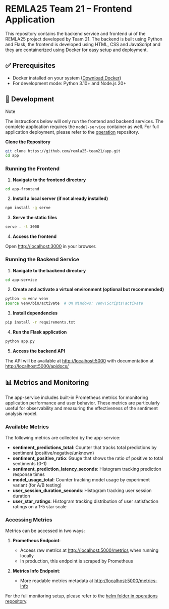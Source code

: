 # REMLA25 Team 21 – Frontend Application

This repository contains the backend service and frontend ui of the REMLA25 project developed by Team 21. The backend is built using Python and Flask, the frontend is developed using HTML, CSS and JavaScript and they are containerized using Docker for easy setup and deployment.

## ✅ Prerequisites

- Docker installed on your system ([Download Docker](https://www.docker.com/products/docker-desktop))
- For development mode: Python 3.10+ and Node.js 20+

## 🚀 Development

> [!NOTE]
> The instructions below will only run the frontend and backend services. The complete application requires the `model-service` container as well. For full application deployment, please refer to the [operation](https://github.com/remla25-team21/operation) repository.


**Clone the Repository**

```bash
git clone https://github.com/remla25-team21/app.git
cd app
```

### Running the Frontend

1. **Navigate to the frontend directory**

```bash
cd app-frontend
```

2. **Install a local server (if not already installed)**

```bash
npm install -g serve
```

3. **Serve the static files**

```bash
serve . -l 3000
```

4. **Access the frontend**

Open [http://localhost:3000](http://localhost:3000) in your browser.

### Running the Backend Service

1. **Navigate to the backend directory**

```bash
cd app-service
```

2. **Create and activate a virtual environment (optional but recommended)**

```bash
python -m venv venv
source venv/bin/activate  # On Windows: venv\Scripts\activate
```

3. **Install dependencies**

```bash
pip install -r requirements.txt
```

4. **Run the Flask application**

```bash
python app.py
```

5. **Access the backend API**

The API will be available at [http://localhost:5000](http://localhost:5000) with documentation at [http://localhost:5000/apidocs/](http://localhost:5000/apidocs/)

## 📊 Metrics and Monitoring

The app-service includes built-in Prometheus metrics for monitoring application performance and user behavior. These metrics are particularly useful for observability and measuring the effectiveness of the sentiment analysis model.

### Available Metrics

The following metrics are collected by the app-service:

- **sentiment_predictions_total**: Counter that tracks total predictions by sentiment (positive/negative/unknown)
- **sentiment_positive_ratio**: Gauge that shows the ratio of positive to total sentiments (0-1)
- **sentiment_prediction_latency_seconds**: Histogram tracking prediction response times
- **model_usage_total**: Counter tracking model usage by experiment variant (for A/B testing)
- **user_session_duration_seconds**: Histogram tracking user session duration
- **user_star_ratings**: Histogram tracking distribution of user satisfaction ratings on a 1-5 star scale

### Accessing Metrics

Metrics can be accessed in two ways:

1. **Prometheus Endpoint**:
   - Access raw metrics at [http://localhost:5000/metrics](http://localhost:5000/metrics) when running locally
   - In production, this endpoint is scraped by Prometheus

2. **Metrics Info Endpoint**:
   - More readable metrics metadata at [http://localhost:5000/metrics-info](http://localhost:5000/metrics-info)

For the full monitoring setup, please refer to the [helm folder in operations repository](https://github.com/remla25-team21/operation/tree/main/kubernetes/helm/sentiment-analysis#prometheus-monitoring).